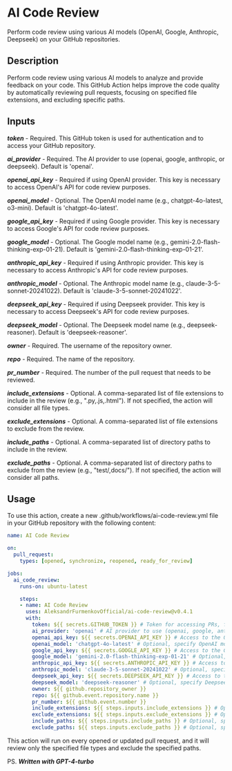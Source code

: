 # AI Code Review

Perform code review using various AI models (OpenAI, Google, Anthropic, Deepseek) on your GitHub repositories.

## Description

Perform code review using various AI models to analyze and provide feedback on your code. This GitHub Action helps improve the code quality by automatically reviewing pull requests, focusing on specified file extensions, and excluding specific paths.

## Inputs

***token*** - Required. This GitHub token is used for authentication and to access your GitHub repository.

***ai_provider*** - Required. The AI provider to use (openai, google, anthropic, or deepseek). Default is 'openai'.

***openai_api_key*** - Required if using OpenAI provider. This key is necessary to access OpenAI's API for code review purposes.

***openai_model*** - Optional. The OpenAI model name (e.g., chatgpt-4o-latest, o3-mini). Default is 'chatgpt-4o-latest'.

***google_api_key*** - Required if using Google provider. This key is necessary to access Google's API for code review purposes.

***google_model*** - Optional. The Google model name (e.g., gemini-2.0-flash-thinking-exp-01-21). Default is 'gemini-2.0-flash-thinking-exp-01-21'.

***anthropic_api_key*** - Required if using Anthropic provider. This key is necessary to access Anthropic's API for code review purposes.

***anthropic_model*** - Optional. The Anthropic model name (e.g., claude-3-5-sonnet-20241022). Default is 'claude-3-5-sonnet-20241022'.

***deepseek_api_key*** - Required if using Deepseek provider. This key is necessary to access Deepseek's API for code review purposes.

***deepseek_model*** - Optional. The Deepseek model name (e.g., deepseek-reasoner). Default is 'deepseek-reasoner'.

***owner*** - Required. The username of the repository owner.

***repo*** - Required. The name of the repository.

***pr_number*** - Required. The number of the pull request that needs to be reviewed.

***include_extensions*** - Optional. A comma-separated list of file extensions to include in the review (e.g., ".py,.js,.html"). If not specified, the action will consider all file types.

***exclude_extensions*** - Optional. A comma-separated list of file extensions to exclude from the review.

***include_paths*** - Optional. A comma-separated list of directory paths to include in the review.

***exclude_paths*** - Optional. A comma-separated list of directory paths to exclude from the review (e.g., "test/,docs/"). If not specified, the action will consider all paths.

## Usage

To use this action, create a new .github/workflows/ai-code-review.yml file in your GitHub repository with the following content:

```yaml
name: AI Code Review

on:
  pull_request:
    types: [opened, synchronize, reopened, ready_for_review]

jobs:
  ai_code_review:
    runs-on: ubuntu-latest

    steps:
    - name: AI Code Review
      uses: AleksandrFurmenkovOfficial/ai-code-review@v0.4.1
      with:
        token: ${{ secrets.GITHUB_TOKEN }} # Token for accessing PRs, file reading, and commenting capabilities
        ai_provider: 'openai' # AI provider to use (openai, google, anthropic, or deepseek)
        openai_api_key: ${{ secrets.OPENAI_API_KEY }} # Access to the OpenAI API (if using OpenAI provider)
        openai_model: 'chatgpt-4o-latest' # Optional, specify OpenAI model name
        google_api_key: ${{ secrets.GOOGLE_API_KEY }} # Access to the Google API (if using Google provider)
        google_model: 'gemini-2.0-flash-thinking-exp-01-21' # Optional, specify Google model name
        anthropic_api_key: ${{ secrets.ANTHROPIC_API_KEY }} # Access to the Anthropic API (if using Anthropic provider)
        anthropic_model: 'claude-3-5-sonnet-20241022' # Optional, specify Anthropic model name
        deepseek_api_key: ${{ secrets.DEEPSEEK_API_KEY }} # Access to the Deepseek API (if using Deepseek provider)
        deepseek_model: 'deepseek-reasoner' # Optional, specify Deepseek model name
        owner: ${{ github.repository_owner }}
        repo: ${{ github.event.repository.name }}
        pr_number: ${{ github.event.number }}
        include_extensions: ${{ steps.inputs.include_extensions }} # Optional, specify file types to include e.g., ".py,.js,.html"
        exclude_extensions: ${{ steps.inputs.exclude_extensions }} # Optional, specify file types to exclude
        include_paths: ${{ steps.inputs.include_paths }} # Optional, specify directories to include
        exclude_paths: ${{ steps.inputs.exclude_paths }} # Optional, specify directories to exclude

```

This action will run on every opened or updated pull request, and it will review only the specified file types and exclude the specified paths.

PS. ***Written with GPT-4-turbo***
